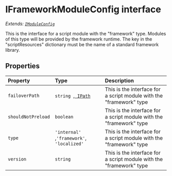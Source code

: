 # IFrameworkModuleConfig interface

_Extends: [`IModuleConfig`](../sp-module-interfaces/imoduleconfig.md)_



This is the interface for a script module with the "framework" type. Modules of this type will be provided by the 
framework runtime. The key in the "scriptResources" dictionary must be the name of a standard framework library. 



## Properties

| Property	   | Type	| Description|
|:-------------|:-------|:-----------|
|`failoverPath`      | `string `,[` IPath`](../sp-module-interfaces/ipath.md) | This is the interface for a script module with the "framework" type |
|`shouldNotPreload`      | `boolean` | This is the interface for a script module with the "framework" type |
|`type`      | `'internal' `,` 'framework' `,` 'localized'` | This is the interface for a script module with the "framework" type |
|`version`      | `string` | This is the interface for a script module with the "framework" type |





